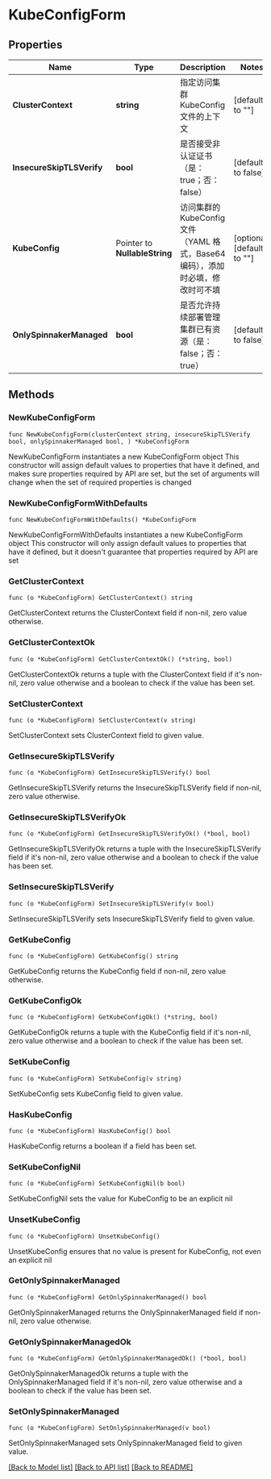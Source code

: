 # KubeConfigForm

## Properties

Name | Type | Description | Notes
------------ | ------------- | ------------- | -------------
**ClusterContext** | **string** | 指定访问集群 KubeConfig 文件的上下文 | [default to ""]
**InsecureSkipTLSVerify** | **bool** | 是否接受非认证证书（是：true；否：false） | [default to false]
**KubeConfig** | Pointer to **NullableString** | 访问集群的 KubeConfig 文件（YAML 格式，Base64 编码），添加时必填，修改时可不填 | [optional] [default to ""]
**OnlySpinnakerManaged** | **bool** | 是否允许持续部署管理集群已有资源（是：false；否：true） | [default to false]

## Methods

### NewKubeConfigForm

`func NewKubeConfigForm(clusterContext string, insecureSkipTLSVerify bool, onlySpinnakerManaged bool, ) *KubeConfigForm`

NewKubeConfigForm instantiates a new KubeConfigForm object
This constructor will assign default values to properties that have it defined,
and makes sure properties required by API are set, but the set of arguments
will change when the set of required properties is changed

### NewKubeConfigFormWithDefaults

`func NewKubeConfigFormWithDefaults() *KubeConfigForm`

NewKubeConfigFormWithDefaults instantiates a new KubeConfigForm object
This constructor will only assign default values to properties that have it defined,
but it doesn't guarantee that properties required by API are set

### GetClusterContext

`func (o *KubeConfigForm) GetClusterContext() string`

GetClusterContext returns the ClusterContext field if non-nil, zero value otherwise.

### GetClusterContextOk

`func (o *KubeConfigForm) GetClusterContextOk() (*string, bool)`

GetClusterContextOk returns a tuple with the ClusterContext field if it's non-nil, zero value otherwise
and a boolean to check if the value has been set.

### SetClusterContext

`func (o *KubeConfigForm) SetClusterContext(v string)`

SetClusterContext sets ClusterContext field to given value.


### GetInsecureSkipTLSVerify

`func (o *KubeConfigForm) GetInsecureSkipTLSVerify() bool`

GetInsecureSkipTLSVerify returns the InsecureSkipTLSVerify field if non-nil, zero value otherwise.

### GetInsecureSkipTLSVerifyOk

`func (o *KubeConfigForm) GetInsecureSkipTLSVerifyOk() (*bool, bool)`

GetInsecureSkipTLSVerifyOk returns a tuple with the InsecureSkipTLSVerify field if it's non-nil, zero value otherwise
and a boolean to check if the value has been set.

### SetInsecureSkipTLSVerify

`func (o *KubeConfigForm) SetInsecureSkipTLSVerify(v bool)`

SetInsecureSkipTLSVerify sets InsecureSkipTLSVerify field to given value.


### GetKubeConfig

`func (o *KubeConfigForm) GetKubeConfig() string`

GetKubeConfig returns the KubeConfig field if non-nil, zero value otherwise.

### GetKubeConfigOk

`func (o *KubeConfigForm) GetKubeConfigOk() (*string, bool)`

GetKubeConfigOk returns a tuple with the KubeConfig field if it's non-nil, zero value otherwise
and a boolean to check if the value has been set.

### SetKubeConfig

`func (o *KubeConfigForm) SetKubeConfig(v string)`

SetKubeConfig sets KubeConfig field to given value.

### HasKubeConfig

`func (o *KubeConfigForm) HasKubeConfig() bool`

HasKubeConfig returns a boolean if a field has been set.

### SetKubeConfigNil

`func (o *KubeConfigForm) SetKubeConfigNil(b bool)`

 SetKubeConfigNil sets the value for KubeConfig to be an explicit nil

### UnsetKubeConfig
`func (o *KubeConfigForm) UnsetKubeConfig()`

UnsetKubeConfig ensures that no value is present for KubeConfig, not even an explicit nil
### GetOnlySpinnakerManaged

`func (o *KubeConfigForm) GetOnlySpinnakerManaged() bool`

GetOnlySpinnakerManaged returns the OnlySpinnakerManaged field if non-nil, zero value otherwise.

### GetOnlySpinnakerManagedOk

`func (o *KubeConfigForm) GetOnlySpinnakerManagedOk() (*bool, bool)`

GetOnlySpinnakerManagedOk returns a tuple with the OnlySpinnakerManaged field if it's non-nil, zero value otherwise
and a boolean to check if the value has been set.

### SetOnlySpinnakerManaged

`func (o *KubeConfigForm) SetOnlySpinnakerManaged(v bool)`

SetOnlySpinnakerManaged sets OnlySpinnakerManaged field to given value.



[[Back to Model list]](../README.md#documentation-for-models) [[Back to API list]](../README.md#documentation-for-api-endpoints) [[Back to README]](../README.md)


